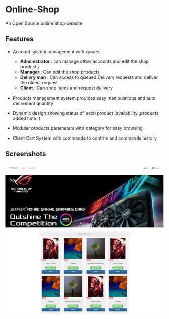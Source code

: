 # Online-Shop
An Open Source online Shop website  
## Features
- Account system management with grades
  - **Administrator** : can manage other accounts and edit the shop products 
  - **Manager** : Can edit the shop products
  - **Delivry man** : Can access to queued Delivery requests and deliver the oldest request  
  - **Client** : Can shop items and request delivery 

- Products management system provides easy manipulations and auto decrement quantity
- Dynamic design showing status of each product (availability ,products added time..)
- Modular products parameters with category for easy browsing
- Client Cart System with commands to confirm and commands history
## Screenshots
![Landing page](https://github.com/wassimbrsimo/Online-Shop/blob/master/screenshots/capture_landingPage.PNG?raw=true "Landing page")
